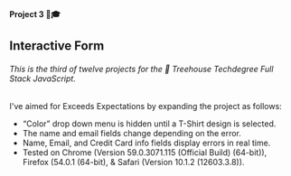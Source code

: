 #### Project 3 📒🎓

## Interactive Form

###### This is the third of twelve projects for the 🏡 Treehouse Techdegree Full Stack JavaScript.

I've aimed for Exceeds Expectations by expanding the project as follows:

- “Color” drop down menu is hidden until a T-Shirt design is selected.
- The name and email fields change depending on the error.
- Name, Email, and Credit Card info fields display errors in real time.
- Tested on Chrome (Version 59.0.3071.115 (Official Build) (64-bit)), Firefox (54.0.1 (64-bit), & Safari (Version 10.1.2 (12603.3.8)).
